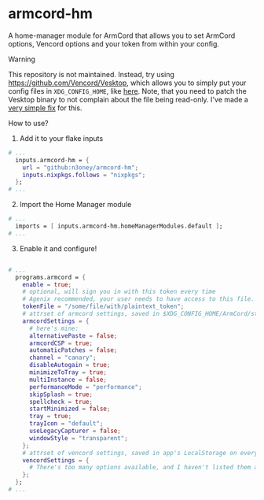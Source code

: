 # armcord-hm

A home-manager module for ArmCord that allows you to set ArmCord options, Vencord options and your token from within your config.

> [!WARNING]  
> This repository is not maintained. Instead, try using https://github.com/Vencord/Vesktop, which allows you to simply put your config files in `XDG_CONFIG_HOME`, like [here](https://github.com/n3oney/nixus/blob/974aff5306e1ae698e4fb1ec66b63a05fb692ae6/modules/programs/discord/discord.nix#L43).
> Note, that you need to patch the Vesktop binary to not complain about the file being read-only. I've made a [very simple fix](https://github.com/n3oney/nixus/blob/66a6441ad01d43775045e502eec57a82a73503af/modules/programs/discord/readonlyFix.patch) for this.

How to use?

1. Add it to your flake inputs

```nix
# ...
  inputs.armcord-hm = {
    url = "github:n3oney/armcord-hm";
    inputs.nixpkgs.follows = "nixpkgs";
  };
# ...
```

2. Import the Home Manager module

```nix
# ...
  imports = [ inputs.armcord-hm.homeManagerModules.default ];
# ...
```

3. Enable it and configure!

```nix

# ...
  programs.armcord = {
    enable = true;
    # optional, will sign you in with this token every time
    # Agenix recommended, your user needs to have access to this file.
    tokenFile = "/some/file/with/plaintext_token";
    # attrset of armcord settings, saved in $XDG_CONFIG_HOME/ArmCord/storage/settings.json
    armcordSettings = {
      # here's mine:
      alternativePaste = false;
      armcordCSP = true;
      automaticPatches = false;
      channel = "canary";
      disableAutogain = true;
      minimizeToTray = true;
      multiInstance = false;
      performanceMode = "performance";
      skipSplash = true;
      spellcheck = true;
      startMinimized = false;
      tray = true;
      trayIcon = "default";
      useLegacyCapturer = false;
      windowStyle = "transparent";
    };
    # attrset of vencord settings, saved in app's LocalStorage on every launch.
    vencordSettings = {
      # There's too many options available, and I haven't listed them anywhere. Please refer to https://github.com/n3oney/nixus/blob/a214ced4ed7951d9e57bc325c9f15f2def7a7aaa/modules/programs/discord/discord.nix
    };
  };
# ...

```
